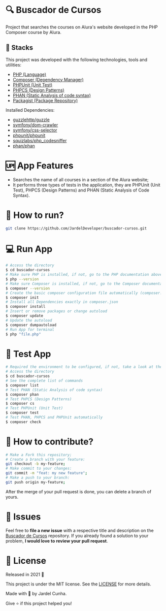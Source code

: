 # 🔍 Buscador de Cursos
Project that searches the courses on Alura's website developed in the PHP Composer course by Alura.


## 🚀 Stacks

This project was developed with the following technologies, tools and utilities:
- [PHP (Language)](https://www.php.net/)
- [Composer (Dependency Manager)](https://getcomposer.org/)
- [PHPUnit (Unit Test)](https://phpunit.de/index.html)
- [PHPCS (Design Patterns)](https://github.com/squizlabs/PHP_CodeSniffer)
- [PHAN (Static Analysis of code syntax)](https://github.com/phan/phan)
- [Packagist (Package Repository)](http://packagist.org)

Installed Dependencies:
- [guzzlehttp/guzzle](https://packagist.org/packages/guzzlehttp/guzzle)
- [symfony/dom-crawler](https://packagist.org/packages/symfony/dom-crawler)
- [symfony/css-selector](https://packagist.org/packages/symfony/css-selector)
- [phpunit/phpunit](https://phpunit.de/getting-started/phpunit-9.html)
- [squizlabs/php_codesniffer](https://github.com/squizlabs/PHP_CodeSniffer)
- [phan/phan](https://github.com/phan/phan)

# 🆙 App Features

- Searches the name of all courses in a section of the Alura website;
- It performs three types of tests in the application, they are PHPUnit (Unit Test), PHPCS (Design Patterns) and PHAN (Static Analysis of Code Syntax).

# 👷 How to run?

```bash
git clone https://github.com/JardelDeveloper/buscador-cursos.git
```

# 💻 Run App

```bash
# Access the directory
$ cd buscador-cursos
# Make sure PHP is installed, if not, go to the PHP documentation above to install
$ php --version
# Make sure Composer is installed, if not, go to the Composer documentation above to install
$ composer --version
# Create the basic composer configuration file automatically (composer.json)
$ composer init
# Install all Dependencies exactly in composer.json
$ composer install
# Insert or remove packages or change autoload 
$ composer update
# Update the autoload
$ composer dumpautoload
# Run App for terminal
$ php "file.php"
```

# 🧪 Test App 
```bash
# Required the environment to be configured, if not, take a look at the "Run App" section
# Access the directory
$ cd buscador-cursos
# See the complete list of commands
$ composer list
# Test PHAN (Static Analysis of code syntax)
$ composer phan
# Test PHPCS (Design Patterns)
$ composer cs
# Test PHPUnit (Unit Test)
$ composer test
# Test PHAN, PHPCS and PHPUnit automatically
$ composer check
```

# 🤔 How to contribute?

```bash
# Make a Fork this repository;
# Create a branch with your feature:
git checkout -b my-feature;
# Make commit to your changes:
git commit -m "feat: my new feature";
# Make a push to your branch:
git push origin my-feature;
```

After the merge of your pull request is done, you can delete a branch of yours.

# 🔧 Issues

Feel free to **file a new issue** with a respective title and description on the [Buscador de Cursos](https://github.com/JardelDeveloper/buscador-cursos/issues) repository. If you already found a solution to your problem, **I would love to review your pull request**.

# 📝 License

Released in 2021 📕

This project is under the MIT license. See the [LICENSE](https://github.com/JardelDeveloper/buscador-cursos/blob/main/LICENSE) for more details.

Made with 💚 by Jardel Cunha.

Give ⭐ if this project helped you!
